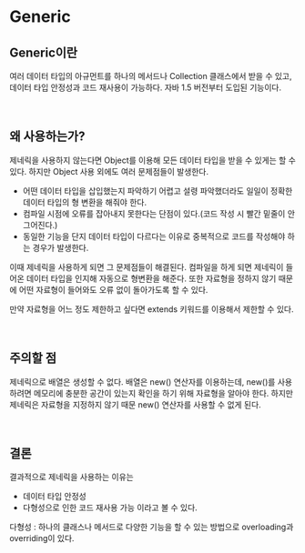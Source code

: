 # Generic
## Generic이란
여러 데이터 타입의 아규먼트를 하나의 메서드나 Collection 클래스에서 받을 수 있고, 데이터 타입 안정성과 코드 재사용이 가능하다.
자바 1.5 버전부터 도입된 기능이다.

<br>

## 왜 사용하는가?
제네릭을 사용하지 않는다면 Object를 이용해 모든 데이터 타입을 받을 수 있게는 할 수 있다.
하지만 Object 사용 외에도 여러 문제점들이 발생한다.

- 어떤 데이터 타입을 삽입했는지 파악하기 어렵고 설령 파악했더라도 일일이 정확한 데이터 타입의 형 변환을 해줘야 한다.
- 컴파일 시점에 오류를 잡아내지 못한다는 단점이 있다.(코드 작성 시 빨간 밑줄이 안 그어진다.)
- 동일한 기능을 단지 데이터 타입이 다르다는 이유로 중복적으로 코드를 작성해야 하는 경우가 발생한다.

이때 제네릭을 사용하게 되면 그 문제점들이 해결된다.
컴파일을 하게 되면 제네릭이 들어온 데이터 타입을 인지해 자동으로 형변환을 해준다.
또한 자료형을 정하지 않기 때문에 어떤 자료형이 들어와도 오류 없이 돌아가도록 할 수 있다.

만약 자료형을 어느 정도 제한하고 싶다면 extends 키워드를 이용해서 제한할 수 있다.

<br>

## 주의할 점
제네릭으로 배열은 생성할 수 없다.
배열은 new() 연산자를 이용하는데, new()를 사용하려면 메모리에 충분한 공간이 있는지 확인을 하기 위해 자료형을 알아야 한다.
하지만 제네릭은 자료형을 지정하지 않기 때문 new() 연산자를 사용할 수 없게 된다.

<br>

## 결론
결과적으로 제네릭을 사용하는 이유는 
- 데이터 타입 안정성 
- 다형성으로 인한 코드 재사용 가능
이라고 볼 수 있다.

다형성 : 하나의 클래스나 메서드로 다양한 기능을 할 수 있는 방법으로 overloading과 overriding이 있다.
